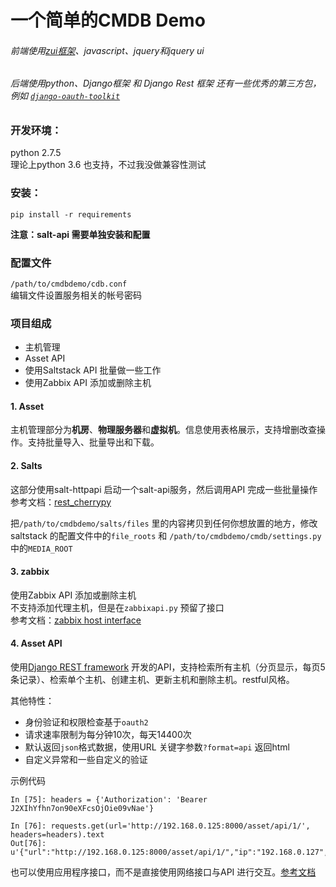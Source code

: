 # 一个简单的CMDB Demo
###### 前端使用[zui框架](http://zui.sexy/)、javascript、jquery和jquery ui
###### 后端使用python、Django框架 和 Django Rest 框架 还有一些优秀的第三方包，例如 [`django-oauth-toolkit`](https://django-oauth-toolkit.readthedocs.io/en/latest/index.html)

### 开发环境：
python 2.7.5  
理论上python 3.6 也支持，不过我没做兼容性测试

### 安装：
`pip install -r requirements`

**注意：salt-api 需要单独安装和配置**

### 配置文件
`/path/to/cmdbdemo/cdb.conf`  
编辑文件设置服务相关的帐号密码  

### 项目组成
- 主机管理
- Asset API
- 使用Saltstack API 批量做一些工作
- 使用Zabbix API 添加或删除主机

#### 1. Asset
主机管理部分为**机房**、**物理服务器**和**虚拟机**。信息使用表格展示，支持增删改查操作。支持批量导入、批量导出和下载。

#### 2. Salts
这部分使用salt-httpapi 启动一个salt-api服务，然后调用API 完成一些批量操作  
参考文档：[rest_cherrypy](https://docs.saltstack.com/en/latest/ref/netapi/all/salt.netapi.rest_cherrypy.html)

把`/path/to/cmdbdemo/salts/files` 里的内容拷贝到任何你想放置的地方，修改saltstack 的配置文件中的`file_roots` 和 `/path/to/cmdbdemo/cmdb/settings.py` 中的`MEDIA_ROOT`

#### 3. zabbix
使用Zabbix API 添加或删除主机  
不支持添加代理主机，但是在`zabbixapi.py` 预留了接口  
参考文档：[zabbix host interface](https://www.zabbix.com/documentation/3.4/zh/manual/api/reference/hostinterface)

#### 4. Asset API
使用[Django REST framework](https://www.django-rest-framework.org/) 开发的API，支持检索所有主机（分页显示，每页5条记录）、检索单个主机、创建主机、更新主机和删除主机。restful风格。  

其他特性：
- 身份验证和权限检查基于`oauth2`
- 请求速率限制为每分钟10次，每天14400次
- 默认返回`json`格式数据，使用URL 关键字参数`?format=api` 返回html
- 自定义异常和一些自定义的验证

示例代码
```
In [75]: headers = {'Authorization': 'Bearer J2XIhYfhn7on90eXFcsOjOie09vNae'}

In [76]: requests.get(url='http://192.168.0.125:8000/asset/api/1/', headers=headers).text
Out[76]: u'{"url":"http://192.168.0.125:8000/asset/api/1/","ip":"192.168.0.127","other_ip":"192.168.0.13","idc_name":"\u7a33\u901f\u6c55\u5c3e\u6570\u636e\u4e2d\u5fc31","hostname":"","cpu":"","memory":"","disk":"","system":"","status":"\u5df2\u4f7f\u7528","asset_type":"\u865a\u62df\u673a","env":"\u6d4b\u8bd5\u73af\u5883","belong_to":"192.168.0.20","comment":""}'
```
也可以使用应用程序接口，而不是直接使用网络接口与API 进行交互。[参考文档](https://www.django-rest-framework.org/topics/api-clients/)
